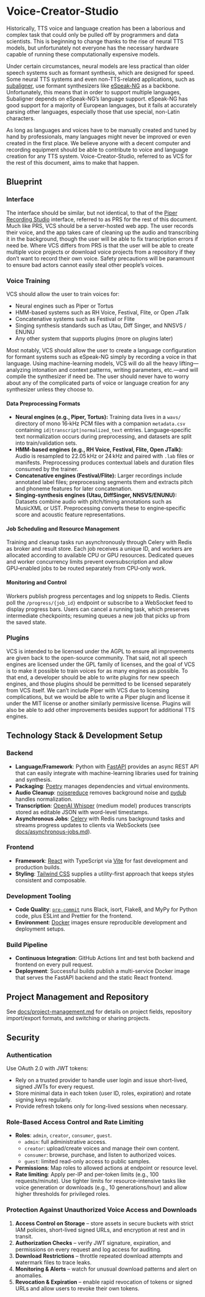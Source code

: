 # Voice-Creator-Studio

Historically, TTS voice and language creation has been a laborious and complex task that could only be pulled off by programmers and data scientists. This is beginning to change thanks to the rise of neural TTS models, but unfortunately not everyone has the necessary hardware capable of running these computationally expensive models.

Under certain circumstances, neural models are less practical than older speech systems such as formant synthesis, which are designed for speed. Some neural TTS systems and even non-TTS-related applications, such as [subaligner](https://github.com/baxtree/subaligner), use formant synthesizers like [eSpeak-NG](https://github.com/espeak-ng/espeak-ng) as a backbone. Unfortunately, this means that in order to support multiple languages, Subaligner depends on eSpeak-NG’s language support. eSpeak-NG has good support for a majority of European languages, but it fails at accurately parsing other languages, especially those that use special, non-Latin characters.

As long as languages and voices have to be manually created and tuned by hand by professionals, many languages might never be improved or even created in the first place. We believe anyone with a decent computer and recording equipment should be able to contribute to voice and language creation for any TTS system. Voice-Creator-Studio, referred to as VCS for the rest of this document, aims to make that happen.

## Blueprint

### Interface

The interface should be similar, but not identical, to that of the [Piper Recording Studio](https://github.com/rhasspy/piper-recording-studio) interface, referred to as PRS for the rest of this document. Much like PRS, VCS should be a server-hosted web app. The user records their voice, and the app takes care of cleaning up the audio and transcribing it in the background, though the user will be able to fix transcription errors if need be. Where VCS differs from PRS is that the user will be able to create multiple voice projects or download voice projects from a repository if they don’t want to record their own voice. Safety precautions will be paramount to ensure bad actors cannot easily steal other people’s voices.

### Voice Training

VCS should allow the user to train voices for:

* Neural engines such as Piper or Tortus
* HMM-based systems such as RH Voice, Festival, Flite, or Open JTalk
* Concatenative systems such as Festival or Flite
* Singing synthesis standards such as Utau, Diff Singer, and NNSVS / ENUNU
* Any other system that supports plugins (more on plugins later)

Most notably, VCS should allow the user to create a language configuration for formant systems such as eSpeak-NG simply by recording a voice in that language. Using machine-learning models, VCS will do all the heavy lifting—analyzing intonation and context patterns, writing parameters, etc.—and will compile the synthesizer if need be. The user should never have to worry about any of the complicated parts of voice or language creation for any synthesizer unless they choose to.

#### Data Preprocessing Formats

- **Neural engines (e.g., Piper, Tortus):** Training data lives in a `wavs/` directory of mono 16‑kHz PCM files with a companion `metadata.csv` containing `id|transcript|normalized_text` entries. Language‑specific text normalization occurs during preprocessing, and datasets are split into train/validation sets.
- **HMM-based engines (e.g., RH Voice, Festival, Flite, Open JTalk):** Audio is resampled to 22.05 kHz or 24 kHz and paired with `.lab` files or manifests. Preprocessing produces contextual labels and duration files consumed by the trainer.
- **Concatenative engines (Festival/Flite):** Larger recordings include annotated label files; preprocessing segments them and extracts pitch and phoneme features for later concatenation.
- **Singing-synthesis engines (Utau, DiffSinger, NNSVS/ENUNU):** Datasets combine audio with pitch/timing annotations such as MusicXML or UST. Preprocessing converts these to engine‑specific score and acoustic feature representations.

#### Job Scheduling and Resource Management

Training and cleanup tasks run asynchronously through Celery with Redis as broker and result store. Each job receives a unique ID, and workers are allocated according to available CPU or GPU resources. Dedicated queues and worker concurrency limits prevent oversubscription and allow GPU‑enabled jobs to be routed separately from CPU‑only work.

#### Monitoring and Control

Workers publish progress percentages and log snippets to Redis. Clients poll the `/progress/{job_id}` endpoint or subscribe to a WebSocket feed to display progress bars. Users can cancel a running task, which preserves intermediate checkpoints; resuming queues a new job that picks up from the saved state.

### Plugins

VCS is intended to be licensed under the AGPL to ensure all improvements are given back to the open-source community. That said, not all speech engines are licensed under the GPL family of licenses, and the goal of VCS is to make it possible to train voices for as many engines as possible. To that end, a developer should be able to write plugins for new speech engines, and those plugins should be permitted to be licensed separately from VCS itself. We can’t include Piper with VCS due to licensing complications, but we would be able to write a Piper plugin and license it under the MIT license or another similarly permissive license. Plugins will also be able to add other improvements besides support for additional TTS engines.

## Technology Stack & Development Setup

### Backend

* **Language/Framework**: Python with [FastAPI](https://fastapi.tiangolo.com/) provides an async REST API that can easily integrate with machine-learning libraries used for training and synthesis.
* **Packaging**: [Poetry](https://python-poetry.org/) manages dependencies and virtual environments.
* **Audio Cleanup**: [noisereduce](https://github.com/timsainb/noisereduce) removes background noise and [pydub](https://github.com/jiaaro/pydub) handles normalization.
* **Transcription**: [OpenAI Whisper](https://openai.com/research/whisper) (medium model) produces transcripts stored as editable JSON with word-level timestamps.
* **Asynchronous Jobs**: [Celery](https://docs.celeryq.dev/) with Redis runs background tasks and streams progress updates to clients via WebSockets (see [docs/asynchronous-jobs.md](docs/asynchronous-jobs.md)).

### Frontend

* **Framework**: [React](https://react.dev/) with TypeScript via [Vite](https://vitejs.dev/) for fast development and production builds.
* **Styling**: [Tailwind CSS](https://tailwindcss.com/) supplies a utility-first approach that keeps styles consistent and composable.

### Development Tooling

* **Code Quality**: [`pre-commit`](https://pre-commit.com/) runs Black, isort, Flake8, and MyPy for Python code, plus ESLint and Prettier for the frontend.
* **Environment**: [Docker](https://www.docker.com/) images ensure reproducible development and deployment setups.

### Build Pipeline

* **Continuous Integration**: GitHub Actions lint and test both backend and frontend on every pull request.
* **Deployment**: Successful builds publish a multi-service Docker image that serves the FastAPI backend and the static React frontend.

## Project Management and Repository

See [docs/project-management.md](docs/project-management.md) for details on project fields, repository import/export formats, and switching or sharing projects.

## Security

### Authentication

Use OAuth 2.0 with JWT tokens:

- Rely on a trusted provider to handle user login and issue short-lived, signed JWTs for every request.
- Store minimal data in each token (user ID, roles, expiration) and rotate signing keys regularly.
- Provide refresh tokens only for long-lived sessions when necessary.

### Role-Based Access Control and Rate Limiting

- **Roles**: `admin`, `creator`, `consumer`, `guest`.
  - `admin`: full administrative access.
  - `creator`: upload/create voices and manage their own content.
  - `consumer`: browse, purchase, and listen to authorized voices.
  - `guest`: limited read-only access to public samples.
- **Permissions**: Map roles to allowed actions at endpoint or resource level.
- **Rate limiting**: Apply per-IP and per-token limits (e.g., 100 requests/minute). Use tighter limits for resource-intensive tasks like voice generation or downloads (e.g., 10 generations/hour) and allow higher thresholds for privileged roles.

### Protection Against Unauthorized Voice Access and Downloads

1. **Access Control on Storage** – store assets in secure buckets with strict IAM policies, short-lived signed URLs, and encryption at rest and in transit.
2. **Authorization Checks** – verify JWT signature, expiration, and permissions on every request and log access for auditing.
3. **Download Restrictions** – throttle repeated download attempts and watermark files to trace leaks.
4. **Monitoring & Alerts** – watch for unusual download patterns and alert on anomalies.
5. **Revocation & Expiration** – enable rapid revocation of tokens or signed URLs and allow users to revoke their own tokens.

